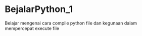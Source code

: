 # BejalarPython_1
Belajar mengenai cara compile python file dan kegunaan dalam mempercepat execute file
